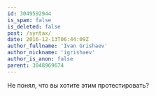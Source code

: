 ```yaml
---
id: 3049592944
is_spam: false
is_deleted: false
post: /syntax/
date: 2016-12-13T06:44:09Z
author_fullname: 'Ivan Grishaev'
author_nickname: 'igrishaev'
author_is_anon: false
parent: 3048969674
---
```


<p>Не понял, что вы хотите этим протестировать?</p>
